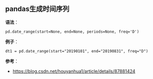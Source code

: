 ## pandas生成时间序列

**语法**：

```
pd.date_range(start=None, end=None, periods=None, freq='D')
```

**例子**：

```
dt1 = pd.date_range(start="20190101", end="20190831", freq="D")
```

**参考**：

- https://blog.csdn.net/houyanhua1/article/details/87881424


